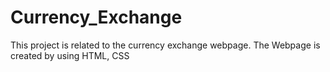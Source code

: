 # Currency_Exchange
This project is related to the currency exchange webpage.
The Webpage is created by using HTML, CSS
